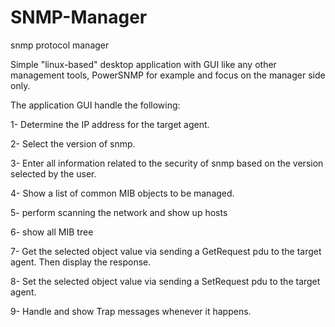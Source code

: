 # SNMP-Manager
snmp protocol manager

Simple "linux-based" desktop application with GUI 
like any other management tools, PowerSNMP for example and focus on the manager side only. 

The application GUI  handle the following: 

1- Determine the IP address for the target agent.

2- Select the version of snmp.

3- Enter all information related to the security of snmp based on the version selected by the user.

4- Show a list of common  MIB objects to be managed. 

5- perform scanning the network and show up hosts

6- show all MIB tree

7- Get the selected object value via sending a GetRequest pdu to the target agent. Then display the response.

8- Set  the selected object value via sending a SetRequest pdu to the target agent.

9- Handle and show Trap messages whenever it happens. 
